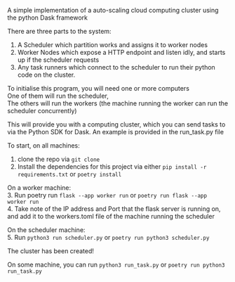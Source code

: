A simple implementation of a auto-scaling cloud computing cluster using the python Dask framework

There are three parts to the system:
1. A Scheduler which partition works and assigns it to worker nodes
2. Worker Nodes which expose a HTTP endpoint and listen idly, and starts up if the scheduler requests
3. Any task runners which connect to the scheduler to run their python code on the cluster.


To initialise this program, you will need one or more computers \
One of them will run the scheduler, \
The others will run the workers (the machine running the worker can run the scheduler concurrently) 

This will provide you with a computing cluster, which you can send tasks to via the Python SDK for Dask. An example is provided in the run_task.py file

To start, on all machines:
1. clone the repo via `git clone`
2. Install the dependencies for this project via either `pip install -r requirements.txt` or `poetry install`

On a worker machine: \
3. Run poetry run `flask --app worker run` or `poetry run flask --app worker run` \
4. Take note of the IP address and Port that the flask server is running on, and add it to the workers.toml file of the machine running the scheduler

On the scheduler machine: \
5. Run `python3 run scheduler.py` or `poetry run python3 scheduler.py`

The cluster has been created!

On some machine, you can run `python3 run_task.py` or `poetry run python3 run_task.py`
